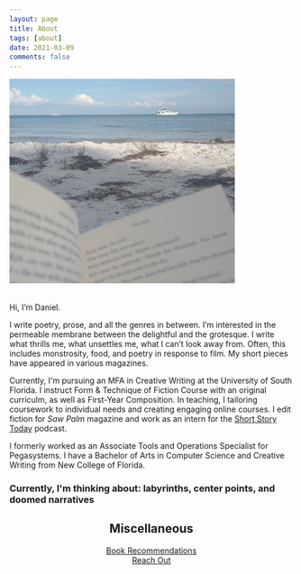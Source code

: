 ```yaml
---
layout: page
title: About
tags: [about]
date: 2021-03-09
comments: false
---
```

<p class="aligncenter">
<img src="/assets/book-and-boat-crop.jpg" alt = "Photo of a book being read by the beach" style="width:400px;">
</p>
<br>
Hi, I’m Daniel.

I write poetry, prose, and all the genres in between. I’m interested in the permeable membrane between the delightful and the grotesque. I write what thrills me, what unsettles me, what I can’t look away from. Often, this includes monstrosity, food, and poetry in response to film. My short pieces have appeared in various magazines.

Currently, I'm pursuing an MFA in Creative Writing at the University of South Florida. I instruct Form & Technique of Fiction Course with an original curriculm, as well as First-Year Composition. In teaching, I tailoring coursework to individual needs and creating engaging online courses. I edit fiction for <i>Saw Palm</i> magazine and work as an intern for the <a href="https://ddykiel.github.io/book-recs/">Short Story Today</a> podcast.

I formerly worked as an Associate Tools and Operations Specialist for Pegasystems. I have a Bachelor of Arts in Computer Science and Creative Writing from New College of Florida.

<h3>Currently, I'm thinking about: labyrinths, center points, and doomed narratives</h3>

<h2><center>Miscellaneous</center></h2>  
  
<center><a href="https://ddykiel.github.io/book-recs/">Book Recommendations</a></center>
<center><a href="https://ddykiel.github.io/reach-out/">Reach Out</a></center>
<!-- <center><a href="https://ddykiel.github.io/credits/">Credits</a></center> -->
